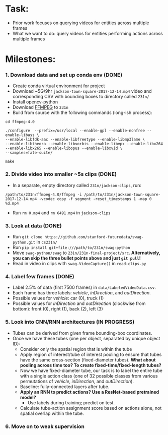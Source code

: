 # Task:
- Prior work focuses on querying videos for entities across multiple frames
- What we want to do: query videos for entities performing actions across multiple frames
 
# Milestones:
### 1. Download data and set up conda env (DONE)
- Create conda virtual environment for project
- Download ~5G/9hr `jackson-town-square-2017-12-14.mp4` video and corresponding CSV with bounding boxes to directory called `231n/`
- Install opencv-python
- Download [FFMPEG](https://www.ffmpeg.org/download.html) to `231n`
- Build from source with the following commands (long-ish process):
	
```
cd ffmpeg-4.0

./configure  --prefix=/usr/local --enable-gpl --enable-nonfree --enable-libass \
--enable-libfdk-aac --enable-libfreetype --enable-libmp3lame \
--enable-libtheora --enable-libvorbis --enable-libvpx --enable-libx264 --enable-libx265 --enable-libopus --enable-libxvid \
--samples=fate-suite/

make
```
 
### 2. Divide video into smaller ~5s clips (DONE)
- In a separate, empty directory called `231n/jackson-clips`, run: 
 
```
/path/to/231n/ffmpeg-4.0/ffmpeg -i /path/to/231n/jackson-town-square-2017-12-14.mp4 -vcodec copy -f segment -reset_timestamps 1 -map 0 %d.mp4
``` 

- Run `rm 0.mp4` and `rm 6491.mp4` in `jackson-clips`

### 3. Look at data (DONE)
- Run `git clone https://github.com/stanford-futuredata/swag-python.git` in `cs231n/`
- Run `pip install git+file:///path/to/231n/swag-python`
- Move `swag-python/swag` to `231n/231n-final-project/src`. **Alternatively, you can skip the three bullet points above and just `git pull`!**
- Read in video in clips with `swag.VideoCapture()` in `read-clips.py`

### 4. Label few frames (DONE)
- Label 2.5% of data (first 7500 frames) in `data/LabeledVideoData.csv`.
- Each frame has three labels: $vehicle$, $inDirection$, and $outDirection$.
- Possible values for $vehicle$: car (0), truck (1)
- Possible values for $inDirection$ and $outDirection$ (clockwise from bottom): front (0), right (1), back (2), left (3)

### 5. Look into CNN/RNN architectures (IN PROGRESS)
- Tubes can be derived from given frame bounding-box coordinates.
- Once we have these tubes (one per object, separated by unique object ID):
	- Consider only the spatial region that is within the tube
	- Apply region of interest/tube of interest pooling to ensure that tubes have the same cross-section (fixed-diameter tubes). **What about pooling across time too? To create fixed-time/fixed-length tubes?**
	- Now we have fixed-diameter tube, our task is to label the entire tube with a single action class (one of 32 possible classes from various permutations of $vehicle$, $inDirection$, and $outDirection$).
	- Baseline: fully-connected layers after tube.
	- **Apply an RNN to predict actions? Use a ResNet-based pretrained model?**
		- Use labels during training; predict on test.
	- Calculate tube-action assignment score based on actions alone, not spatial overlap within the tube.

### 6. Move on to weak supervision
